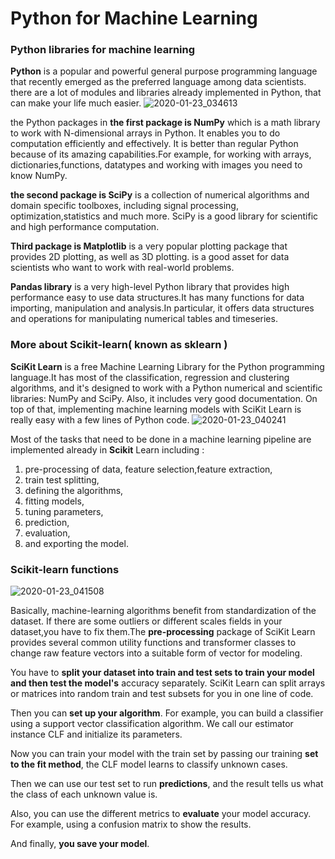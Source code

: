 # Python for Machine Learning
### Python libraries for machine learning
**Python** is a popular and powerful general purpose programming language that recently emerged as the preferred language among data scientists.
there are a lot of modules and libraries already implemented in Python, that can make your life much easier.
![2020-01-23_034613](https://user-images.githubusercontent.com/46414243/72950109-0618d900-3d93-11ea-8cdf-f2e2cfe009b8.png)

the Python packages in **the first package is NumPy** which is a math library to work with N-dimensional arrays in Python. It enables you to do computation efficiently and effectively. It is better than regular Python because of its amazing capabilities.For example, for working with arrays, dictionaries,functions, datatypes and working with images you need to know NumPy.

**the second package is SciPy** is a collection of numerical algorithms and domain specific toolboxes, including signal processing, optimization,statistics and much more. SciPy is a good library for scientific and high performance computation.

**Third package is  Matplotlib** is a very popular plotting package that provides 2D plotting, as well as 3D plotting.
is a good asset for data scientists who want to work with real-world problems.

**Pandas library** is a very high-level Python library that provides high performance easy to use data structures.It has many functions for data importing, manipulation and analysis.In particular, it offers data structures and operations for manipulating numerical tables and timeseries.


### More about Scikit-learn( known as sklearn )
**SciKit Learn** is a free Machine Learning Library for the Python programming language.It has most of the classification, regression and clustering algorithms, and it's designed to work with a Python numerical and scientific libraries: NumPy and SciPy. Also, it includes very good documentation. On top of that, implementing machine learning models with SciKit Learn is really easy with a few lines of Python code.
![2020-01-23_040241](https://user-images.githubusercontent.com/46414243/72950953-7b85a900-3d95-11ea-9733-ca349499c56c.png)

Most of the tasks that need to be done in a machine learning pipeline are implemented already in **Scikit** Learn including :
1. pre-processing of data, feature selection,feature extraction,
2. train test splitting, 
3. defining the algorithms, 
4. fitting models, 
5. tuning parameters, 
6. prediction, 
7. evaluation, 
8. and exporting the model.
### Scikit-learn functions
![2020-01-23_041508](https://user-images.githubusercontent.com/46414243/72951447-0ca94f80-3d97-11ea-858f-b01ae514e93e.png)

Basically, machine-learning algorithms benefit from standardization of the dataset. If there are some outliers or different scales fields in your dataset,you have to fix them.The **pre-processing** package of SciKit Learn provides several common utility functions and transformer classes to change raw feature vectors into a suitable form of vector for modeling.

You have to **split your dataset into train and test sets to train your model and then test the model's** accuracy separately. 
SciKit Learn can split arrays or matrices into random train and test subsets for you in one line of code. 

Then you can **set up your algorithm**. For example, you can build a classifier using a support vector classification algorithm. We call our estimator instance CLF and initialize its parameters. 

Now you can train your model with the train set by passing our training **set to the fit method**, the CLF model learns to classify unknown cases.

Then we can use our test set to run **predictions**, and the result tells us what the class of each unknown value is.

Also, you can use the different metrics to **evaluate** your model accuracy. For example, using a confusion matrix to show the results.

And finally, **you save your model**. 


